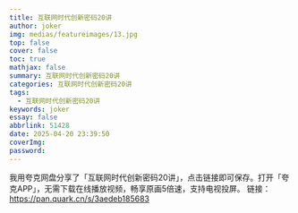 ```yaml
---
title: 互联网时代创新密码20讲
author: joker
img: medias/featureimages/13.jpg
top: false
cover: false
toc: true
mathjax: false
summary: 互联网时代创新密码20讲
categories: 互联网时代创新密码20讲
tags:
  - 互联网时代创新密码20讲
keywords: joker
essay: false
abbrlink: 51428
date: 2025-04-20 23:39:50
coverImg:
password:
---
```


我用夸克网盘分享了「互联网时代创新密码20讲」，点击链接即可保存。打开「夸克APP」，无需下载在线播放视频，畅享原画5倍速，支持电视投屏。
链接：https://pan.quark.cn/s/3aedeb185683
